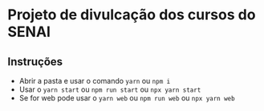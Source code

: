 # Projeto de divulcação dos cursos do SENAI 

## Instruções

- Abrir a pasta e usar o comando `yarn` ou `npm i`
- Usar o `yarn start` ou `npm run start` ou `npx yarn start`
- Se for web pode usar o `yarn web` ou `npm run web` ou `npx yarn web`
